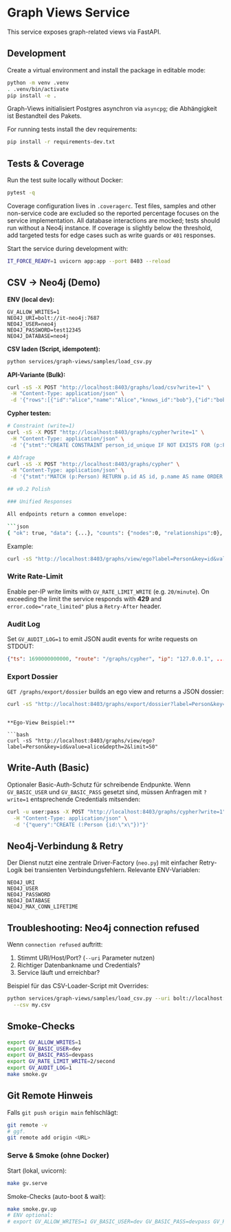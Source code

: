# Graph Views Service

This service exposes graph-related views via FastAPI.

## Development

Create a virtual environment and install the package in editable mode:

```bash
python -m venv .venv
. .venv/bin/activate
pip install -e .
```

Graph-Views initialisiert Postgres asynchron via `asyncpg`; die Abhängigkeit ist Bestandteil des Pakets.

For running tests install the dev requirements:

```bash
pip install -r requirements-dev.txt
```

## Tests & Coverage

Run the test suite locally without Docker:

```bash
pytest -q
```

Coverage configuration lives in `.coveragerc`. Test files, samples and other
non-service code are excluded so the reported percentage focuses on the
service implementation. All database interactions are mocked; tests should run
without a Neo4j instance. If coverage is slightly below the threshold, add
targeted tests for edge cases such as write guards or `401` responses.

Start the service during development with:

```bash
IT_FORCE_READY=1 uvicorn app:app --port 8403 --reload
```

## CSV → Neo4j (Demo)

**ENV (local dev):**

```
GV_ALLOW_WRITES=1
NEO4J_URI=bolt://it-neo4j:7687
NEO4J_USER=neo4j
NEO4J_PASSWORD=test12345
NEO4J_DATABASE=neo4j
```

**CSV laden (Script, idempotent):**

```bash
python services/graph-views/samples/load_csv.py
```

**API-Variante (Bulk):**

```bash
curl -sS -X POST "http://localhost:8403/graphs/load/csv?write=1" \
 -H "Content-Type: application/json" \
 -d '{"rows":[{"id":"alice","name":"Alice","knows_id":"bob"},{"id":"bob","name":"Bob","knows_id":"carol"},{"id":"carol","name":"Carol"}]}'
```

**Cypher testen:**

```bash
# Constraint (write=1)
curl -sS -X POST "http://localhost:8403/graphs/cypher?write=1" \
 -H "Content-Type: application/json" \
 -d '{"stmt":"CREATE CONSTRAINT person_id_unique IF NOT EXISTS FOR (p:Person) REQUIRE p.id IS UNIQUE","params":{}}'

# Abfrage
curl -sS -X POST "http://localhost:8403/graphs/cypher" \
 -H "Content-Type: application/json" \
 -d '{"stmt":"MATCH (p:Person) RETURN p.id AS id, p.name AS name ORDER BY id LIMIT 10","params":{}}'

## v0.2 Polish

### Unified Responses

All endpoints return a common envelope:

```json
{ "ok": true, "data": {...}, "counts": {"nodes":0, "relationships":0}, "error": null }
```

Example:

```bash
curl -sS "http://localhost:8403/graphs/view/ego?label=Person&key=id&value=alice"
```

### Write Rate-Limit

Enable per-IP write limits with `GV_RATE_LIMIT_WRITE` (e.g. `20/minute`). On
exceeding the limit the service responds with **429** and
`error.code="rate_limited"` plus a `Retry-After` header.

### Audit Log

Set `GV_AUDIT_LOG=1` to emit JSON audit events for write requests on STDOUT:

```json
{"ts": 1690000000000, "route": "/graphs/cypher", "ip": "127.0.0.1", ...}
```

### Export Dossier

`GET /graphs/export/dossier` builds an ego view and returns a JSON dossier:

```bash
curl -sS "http://localhost:8403/graphs/export/dossier?label=Person&key=id&value=alice&depth=2"
```
```

**Ego-View Beispiel:**

```bash
curl -sS "http://localhost:8403/graphs/view/ego?label=Person&key=id&value=alice&depth=2&limit=50"
```

## Write-Auth (Basic)

Optionaler Basic-Auth-Schutz für schreibende Endpunkte. Wenn `GV_BASIC_USER` und
`GV_BASIC_PASS` gesetzt sind, müssen Anfragen mit `?write=1` entsprechende
Credentials mitsenden:

```bash
curl -u user:pass -X POST "http://localhost:8403/graphs/cypher?write=1" \
  -H "Content-Type: application/json" \
  -d '{"query":"CREATE (:Person {id:\"x\"})"}'
```

## Neo4j-Verbindung & Retry

Der Dienst nutzt eine zentrale Driver-Factory (`neo.py`) mit einfacher
Retry-Logik bei transienten Verbindungsfehlern. Relevante ENV-Variablen:

```
NEO4J_URI
NEO4J_USER
NEO4J_PASSWORD
NEO4J_DATABASE
NEO4J_MAX_CONN_LIFETIME
```

## Troubleshooting: Neo4j connection refused

Wenn `connection refused` auftritt:

1. Stimmt URI/Host/Port? (`--uri` Parameter nutzen)
2. Richtiger Datenbankname und Credentials?
3. Service läuft und erreichbar?

Beispiel für das CSV-Loader-Script mit Overrides:

```bash
python services/graph-views/samples/load_csv.py --uri bolt://localhost:7687 \
  --csv my.csv
```

## Smoke-Checks

```bash
export GV_ALLOW_WRITES=1
export GV_BASIC_USER=dev
export GV_BASIC_PASS=devpass
export GV_RATE_LIMIT_WRITE=2/second
export GV_AUDIT_LOG=1
make smoke.gv
```

## Git Remote Hinweis

Falls `git push origin main` fehlschlägt:

```bash
git remote -v
# ggf.
git remote add origin <URL>
```

### Serve & Smoke (ohne Docker)

Start (lokal, uvicorn):
```bash
make gv.serve
```

Smoke-Checks (auto-boot & wait):

```bash
make smoke.gv.up
# ENV optional:
# export GV_ALLOW_WRITES=1 GV_BASIC_USER=dev GV_BASIC_PASS=devpass GV_RATE_LIMIT_WRITE=2/second GV_AUDIT_LOG=1
```
